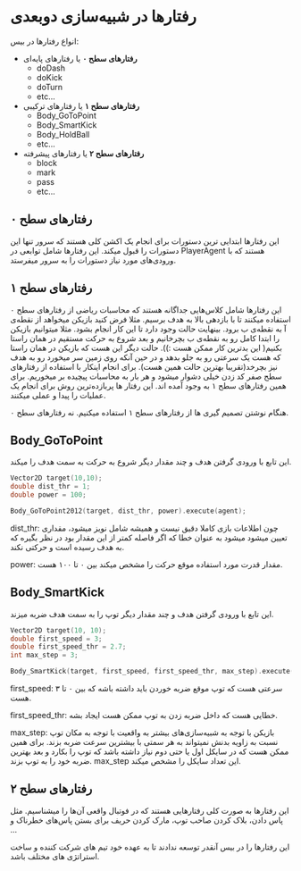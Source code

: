 # رفتار‌ها در شبیه‌سازی دوبعدی

انواع رفتارها در بیس:

- **رفتارهای سطح ۰** یا رفتار‌های پایه‌ای
  - doDash
  - doKick
  - doTurn
  - etc...
- **رفتارهای سطح ۱** یا رفتار‌های ترکیبی
  - Body_GoToPoint
  - Body_SmartKick
  - Body_HoldBall
  - etc...
- **رفتارهای سطح ۲** یا رفتار‌های پیشرفته
  - block
  - mark
  - pass
  - etc...

## رفتارهای سطح ۰

این رفتارها ابتدایی ترین دستورات برای انجام یک اکشن کلی هستند که سرور تنها این دستورات را قبول میکند. این رفتارها شامل توابعی در PlayerAgent هستند که با ورودی‌های مورد نیاز دستورات را به سرور میفرستد.



## رفتارهای سطح ۱

این رفتارها شامل کلاس‌هایی جداگانه هستند که محاسبات ریاضی از رفتارهای سطح ۰ استفاده میکنند تا با بازدهی بالا به هدف برسیم. مثلا فرض کنید بازیکن میخواهد از نقطه‌ی آ به نقطه‌ی ب برود. بینهایت حالت وجود دارد تا این کار انجام بشود. مثلا میتوانیم بازیکن را ابتدا کامل رو به نقطه‌ی ب بچرخانیم و بعد شروع به حرکت مستقیم در همان راستا بکنیم( این بدترین کار ممکن هست :)). حالت دیگر این هست که بازیکن در همان راستا که هست یک سرعتی رو به جلو بدهد و در حین آنکه روی زمین سر میخورد رو به هدف نیز بچرخد(تقریبا بهترین حالت همین هست). برای انجام اینکار با استفاده از رفتار‌های سطح صفر کد زدن خیلی دشوار میشود و هر بار به محاسبات پیچیده بر میخوریم. برای همین رفتار‌های سطح ۱ به وجود آمده اند. این رفتار ها پربازده‌ترین روش برای انجام یک عملیات را پیدا و عملی میکنند.

هنگام نوشتن تصمیم گیری ها از رفتارهای سطح ۱ استفاده میکنیم. نه رفتارهای سطح ۰.



## Body_GoToPoint

این تابع با ورودی گرفتن هدف و چند مقدار دیگر شروع به حرکت به سمت هدف را میکند.

```c
Vector2D target(10,10);
double dist_thr = 1;
double power = 100;

Body_GoToPoint2012(target, dist_thr, power).execute(agent);
```

dist_thr: چون اطلاعات بازی کاملا دقیق نیست و همیشه شامل نویز میشود، مقداری تعیین میشود میشود به عنوان خطا که اگر فاصله کمتر از این مقدار بود در نظر بگیره که به هدف رسیده است و حرکتی نکند.

power: مقدار قدرت مورد استفاده موقع حرکت را مشخص میکند بین ۰ تا ۱۰۰ هست.



## Body_SmartKick

این تابع با ورودی گرفتن هدف و چند مقدار دیگر توپ را به سمت هدف ضربه میزند.

```c
Vector2D target(10, 10);
double first_speed = 3;
double first_speed_thr = 2.7;
int max_step = 3;

Body_SmartKick(target, first_speed, first_speed_thr, max_step).execute(agent);
```

first_speed: سرعتی هست که توپ موقع ضربه خوردن باید داشته باشه که بین ۰ تا ۳ هست.

first_speed_thr: خطایی هست که داخل ضربه زدن به توپ ممکن هست ایجاد بشه.

max_step: بازیکن با توجه به شبیه‌سازی‌های بیشتر به واقعیت با توجه به مکان توپ نسبت به زاویه بدنش نمیتواند به هر سمتی با بیشترین سرعت ضربه بزند. برای همین ممکن هست که در سایکل اول یا حتی دوم نیاز داشته باشد که توپ را بکارد و بعد بهترین ضربه خود را به توپ بزند. max_step این تعداد سایکل را مشخص میکند. 





## رفتارهای سطح ۲

این رفتارها به صورت کلی رفتارهایی هستند که در فوتبال واقعی آن‌ها را میشناسیم. مثل پاس دادن، بلاک کردن صاحب توپ، مارک کردن حریف برای بستن پاس‌های خطرناک و ...

این رفتارها را در بیس آنقدر توسعه ندادند تا به عهده خود تیم های شرکت کننده و ساخت استراتژی های مختلف باشد.

